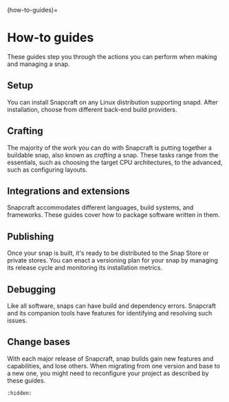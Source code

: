 (how-to-guides)=

# How-to guides

These guides step you through the actions you can perform when making and managing a
snap.

## Setup

You can install Snapcraft on any Linux distribution supporting snapd. After
installation, choose from different back-end build providers.

<!-- - {ref}`how-to-set-up-snapcraft`
- {ref}`how-to-select-a-build-provider` -->

## Crafting

The majority of the work you can do with Snapcraft is putting together a buildable snap,
also known as _crafting_ a snap. These tasks range from the essentials, such as
choosing the target CPU architectures, to the advanced, such as configuring layouts.

<!-- - {ref}`how-to-configure-package-information`
- {ref}`how-to-specify-a-base`
- {ref}`how-to-select-architectures` -->

## Integrations and extensions

Snapcraft accommodates different languages, build systems, and frameworks. These guides
cover how to package software written in them.

<!-- - {ref}`how-to-integrations`
- {ref}`how-to-extensions` -->

## Publishing

Once your snap is built, it's ready to be distributed to the Snap Store or private
stores. You can enact a versioning plan for your snap by managing its release cycle and
monitoring its installation metrics.

<!-- - {ref}`how-to-register-a-snap`
- {ref}`how-to-manage-revisions-and-releases`
- {ref}`how-to-get-snap-metrics` -->

## Debugging

Like all software, snaps can have build and dependency errors. Snapcraft and its
companion tools have features for identifying and resolving such issues.

<!-- - {ref}`how-to-debug-a-snap`
- {ref}`how-to-use-the-library-linter`
- {ref}`how-to-use-the-classic-linter`
- {ref}`how-to-debug-with-gdb` -->

## Change bases

With each major release of Snapcraft, snap builds gain new features and capabilities,
and lose others. When migrating from one version and base to a new one, you might need
to reconfigure your project as described by these guides.

<!-- {ref}`how-to-change-bases` -->

```{toctree}
:hidden:
```
